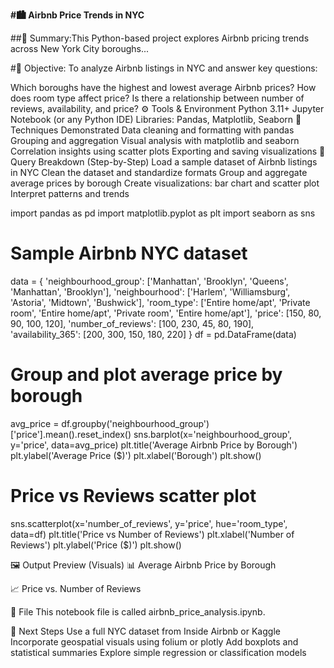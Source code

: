 **#🏙️ Airbnb Price Trends in NYC**

##📌 Summary:This Python-based project explores Airbnb pricing trends across New York City boroughs...

#🎯 Objective: To analyze Airbnb listings in NYC and answer key questions:

Which boroughs have the highest and lowest average Airbnb prices?
How does room type affect price?
Is there a relationship between number of reviews, availability, and price?
⚙️ Tools & Environment
Python 3.11+
Jupyter Notebook (or any Python IDE)
Libraries: Pandas, Matplotlib, Seaborn
🧠 Techniques Demonstrated
Data cleaning and formatting with pandas
Grouping and aggregation
Visual analysis with matplotlib and seaborn
Correlation insights using scatter plots
Exporting and saving visualizations
🔎 Query Breakdown (Step-by-Step)
Load a sample dataset of Airbnb listings in NYC
Clean the dataset and standardize formats
Group and aggregate average prices by borough
Create visualizations: bar chart and scatter plot
Interpret patterns and trends


import pandas as pd
import matplotlib.pyplot as plt
import seaborn as sns

# Sample Airbnb NYC dataset
data = {
    'neighbourhood_group': ['Manhattan', 'Brooklyn', 'Queens', 'Manhattan', 'Brooklyn'],
    'neighbourhood': ['Harlem', 'Williamsburg', 'Astoria', 'Midtown', 'Bushwick'],
    'room_type': ['Entire home/apt', 'Private room', 'Entire home/apt', 'Private room', 'Entire home/apt'],
    'price': [150, 80, 90, 100, 120],
    'number_of_reviews': [100, 230, 45, 80, 190],
    'availability_365': [200, 300, 150, 180, 220]
}
df = pd.DataFrame(data)

# Group and plot average price by borough
avg_price = df.groupby('neighbourhood_group')['price'].mean().reset_index()
sns.barplot(x='neighbourhood_group', y='price', data=avg_price)
plt.title('Average Airbnb Price by Borough')
plt.ylabel('Average Price ($)')
plt.xlabel('Borough')
plt.show()

# Price vs Reviews scatter plot
sns.scatterplot(x='number_of_reviews', y='price', hue='room_type', data=df)
plt.title('Price vs Number of Reviews')
plt.xlabel('Number of Reviews')
plt.ylabel('Price ($)')
plt.show()

     


🖼️ Output Preview (Visuals)
📊 Average Airbnb Price by Borough

📈 Price vs. Number of Reviews

📂 File
This notebook file is called airbnb_price_analysis.ipynb.

🔄 Next Steps
Use a full NYC dataset from Inside Airbnb or Kaggle
Incorporate geospatial visuals using folium or plotly
Add boxplots and statistical summaries
Explore simple regression or classification models
